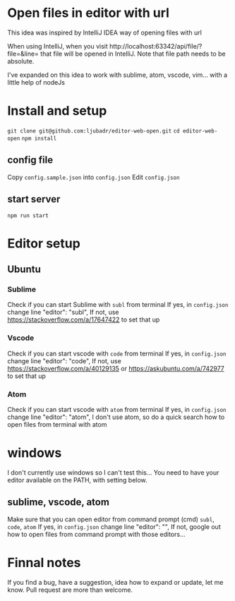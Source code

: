 # Open files in editor with url

This idea was inspired by IntelliJ IDEA way of opening files with url

When using IntelliJ, when you visit http://localhost:63342/api/file/?file=<path-to-file>&line=<line-number> that file will be opened in IntelliJ.
Note that file path needs to be absolute.

I've expanded on this idea to work with sublime, atom, vscode, vim... with a little help of nodeJs

# Install and setup
`git clone git@github.com:ljubadr/editor-web-open.git`
`cd editor-web-open`
`npm install`

## config file
Copy `config.sample.json` into `config.json`
Edit `config.json`

## start server
`npm run start`

# Editor setup
## Ubuntu
### Sublime
Check if you can start Sublime with `subl` from terminal
If yes, in `config.json` change line
"editor": "subl",
If not, use https://stackoverflow.com/a/17647422 to set that up

### Vscode
Check if you can start vscode with `code` from terminal
If yes, in `config.json` change line
"editor": "code",
If not, use https://stackoverflow.com/a/40129135 or https://askubuntu.com/a/742977 to set that up

### Atom
Check if you can start vscode with `atom` from terminal
If yes, in `config.json` change line
"editor": "atom",
I don't use atom, so do a quick search how to open files from terminal with atom

# windows
I don't currently use windows so I can't test this...
You need to have your editor available on the PATH, with setting below.

## sublime, vscode, atom
Make sure that you can open editor from command prompt (cmd)
`subl`, `code`, `atom`
If yes, in `config.json` change line
"editor": "<editor>",
If not, google out how to open files from command prompt with those editors...

# Finnal notes
If you find a bug, have a suggestion, idea how to expand or update, let me know.
Pull request are more than welcome.
